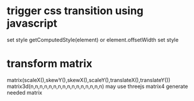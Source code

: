 # trigger css transition using javascript
set style
getComputedStyle(element) or element.offsetWidth
set style

# transform matrix
matrix(scaleX(),skewY(),skewX(),scaleY(),translateX(),translateY())
matrix3d(n,n,n,n,n,n,n,n,n,n,n,n,n,n,n,n)
may use threejs matrix4 generate needed matrix

